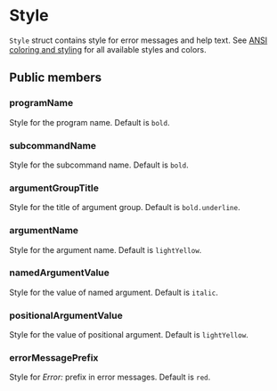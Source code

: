 # Style

`Style` struct contains style for error messages and help text. See [ANSI coloring and styling](ANSI-coloring-and-styling.md#styles-and-colors)
for all available styles and colors.

## Public members

### programName

Style for the program name. Default is `bold`.

### subcommandName

Style for the subcommand name. Default is `bold`.

### argumentGroupTitle

Style for the title of argument group. Default is `bold.underline`.

### argumentName

Style for the argument name. Default is `lightYellow`.

### namedArgumentValue

Style for the value of named argument. Default is `italic`.

### positionalArgumentValue

Style for the value of positional argument. Default is `lightYellow`.

### errorMessagePrefix

Style for *Error:* prefix in error messages. Default is `red`.

